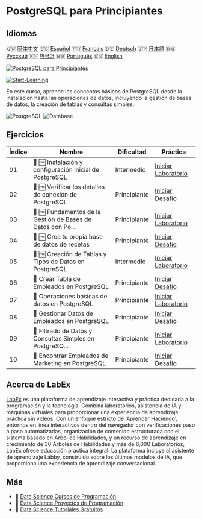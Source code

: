 # PostgreSQL para Principiantes

## Idiomas

🇨🇳 [简体中文](README_zh.md) 🇪🇸 [Español](README_es.md) 🇫🇷 [Français](README_fr.md) 🇩🇪 [Deutsch](README_de.md) 🇯🇵 [日本語](README_ja.md) 🇷🇺 [Русский](README_ru.md) 🇰🇷 [한국어](README_ko.md) 🇧🇷 [Português](README_pt.md) 🇺🇸 [English](README.md) 

[![PostgreSQL para Principiantes](https://cover-creator.labex.io/postgresql-for-beginners.png?lang=es)](https://labex.io/es/courses/postgresql-for-beginners)

[![Start-Learning](https://img.shields.io/badge/Start-Learning-whitesmoke?style=for-the-badge)](https://labex.io/es/courses/postgresql-for-beginners)

En este curso, aprende los conceptos básicos de PostgreSQL desde la instalación hasta las operaciones de datos, incluyendo la gestión de bases de datos, la creación de tablas y consultas simples.

![PostgreSQL](https://img.shields.io/badge/PostgreSQL-whitesmoke?style=for-the-badge&logo=postgresql)
![Database](https://img.shields.io/badge/Database-whitesmoke?style=for-the-badge&logo=database)


## Ejercicios

|   Índice | Nombre                                                      | Dificultad   | Práctica                                                                                                                                                                     |
|----------|-------------------------------------------------------------|--------------|------------------------------------------------------------------------------------------------------------------------------------------------------------------------------|
|       01 | 🧩 🆓 Instalación y configuración inicial de PostgreSQL     | Intermedio   | <a target='_blank' href='https://labex.io/es/labs/postgresql-installation-and-initial-setup-of-postgresql-550900?course=postgresql-for-beginners'>Iniciar Laboratorio</a>    |
|       02 | 🎯 🆓 Verificar los detalles de conexión de PostgreSQL      | Principiante | <a target='_blank' href='https://labex.io/es/labs/postgresql-verify-postgresql-connection-details-551083?course=postgresql-for-beginners'>Iniciar Desafío</a>                |
|       03 | 🧩 🆓 Fundamentos de la Gestión de Bases de Datos con Po... | Principiante | <a target='_blank' href='https://labex.io/es/labs/postgresql-database-management-basics-with-postgresql-550899?course=postgresql-for-beginners'>Iniciar Laboratorio</a>      |
|       04 | 🎯 🆓 Crea tu propia base de datos de recetas               | Principiante | <a target='_blank' href='https://labex.io/es/labs/postgresql-create-your-own-recipe-database-551100?course=postgresql-for-beginners'>Iniciar Desafío</a>                     |
|       05 | 🧩 🆓 Creación de Tablas y Tipos de Datos en PostgreSQL     | Intermedio   | <a target='_blank' href='https://labex.io/es/labs/postgresql-postgresql-table-creation-and-data-types-550901?course=postgresql-for-beginners'>Iniciar Laboratorio</a>        |
|       06 | 🎯  Crear Tabla de Empleados en PostgreSQL                  | Principiante | <a target='_blank' href='https://labex.io/es/labs/postgresql-create-employee-table-in-postgresql-551115?course=postgresql-for-beginners'>Iniciar Desafío</a>                 |
|       07 | 🧩  Operaciones básicas de datos en PostgreSQL              | Principiante | <a target='_blank' href='https://labex.io/es/labs/postgresql-basic-data-operations-in-postgresql-550897?course=postgresql-for-beginners'>Iniciar Laboratorio</a>             |
|       08 | 🎯  Gestionar Datos de Empleados en PostgreSQL              | Principiante | <a target='_blank' href='https://labex.io/es/labs/postgresql-manage-employee-data-in-postgresql-551130?course=postgresql-for-beginners'>Iniciar Desafío</a>                  |
|       09 | 🧩  Filtrado de Datos y Consultas Simples en PostgreSQ...   | Principiante | <a target='_blank' href='https://labex.io/es/labs/postgresql-data-filtering-and-simple-queries-in-postgresql-550898?course=postgresql-for-beginners'>Iniciar Laboratorio</a> |
|       10 | 🎯  Encontrar Empleados de Marketing en PostgreSQL          | Principiante | <a target='_blank' href='https://labex.io/es/labs/postgresql-find-marketing-employees-in-postgresql-551146?course=postgresql-for-beginners'>Iniciar Desafío</a>              |

## Acerca de LabEx

[LabEx](https://labex.io) es una plataforma de aprendizaje interactiva y práctica dedicada a la programación y la tecnología. Combina laboratorios, asistencia de IA y máquinas virtuales para proporcionar una experiencia de aprendizaje práctica sin videos. Con un enfoque estricto de 'Aprender Haciendo', entornos en línea interactivos dentro del navegador con verificaciones paso a paso automatizadas, organización de contenido estructurada con el sistema basado en Árbol de Habilidades, y un recurso de aprendizaje en crecimiento de 30 Árboles de Habilidades y más de 6,000 Laboratorios, LabEx ofrece educación práctica integral. La plataforma incluye al asistente de aprendizaje Labby, construido sobre los últimos modelos de IA, que proporciona una experiencia de aprendizaje conversacional.

## Más

- 🔗 [Data Science Cursos de Programación](https://github.com/labex-labs/awesome-programming-courses)
- 🔗 [Data Science Proyectos de Programación](https://github.com/labex-labs/awesome-programming-projects)
- 🔗 [Data Science Tutoriales Gratuitos](https://github.com/labex-labs/data-science-free-tutorials)

